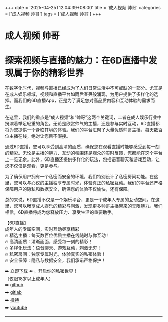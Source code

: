 +++
date = '2025-04-25T12:04:39+08:00'
title = '成人视频 帅哥'
categories = ['成人视频 帅哥']
tags = ['成人视频 帅哥']
+++

# 成人视频 帅哥

# 探索视频与直播的魅力：在6D直播中发现属于你的精彩世界

在数字化时代，视频与直播已经成为了人们日常生活中不可或缺的一部分。尤其是在成人娱乐领域，视频和直播平台如雨后春笋般涌现，为用户提供了多样化的选择。而我们的6D直播App，正是为了满足您对高品质内容和互动体验的需求而生。

在这里，我们的重点是“成人视频”和“帅哥”这两个关键词，二者在成人娱乐行业中扮演着举足轻重的角色。无论是欣赏帅气的主播，还是参与实时互动，6D直播都将为您提供一个身临其境的体验。我们的平台汇聚了大量优质帅哥主播，每天数百位主播在线，绝对让您目不暇接。

通过6D直播，您可以享受到高清的画质，确保您在观看直播时能够感受到每一刻的精彩。无论是主播的魅力、互动的氛围还是观众的实时反馈，您都能在这个平台上一览无余。此外，6D直播还提供多样化的玩法，包括语音聊天和游戏互动，让您不仅仅是观看，更是参与。

为了确保用户拥有一个私密而安全的环境，我们特别设计了私密房间功能。在这里，您可以与心仪的主播独享专属时光，体验真正的私密互动。我们的平台还严格保障用户的隐私和数据安全，确保您的体验不仅愉快，还有保障。

总的来说，6D直播不仅是一个娱乐平台，更是一个成年人专属的互动空间。在这里，您可以畅享成人娱乐的精彩与刺激，发现更多帅哥主播带来的无限魅力。我们相信，6D直播将成为您释放压力、享受生活的重要助手。

【6D直播】  
成年人的专属空间，实时互动尽享精彩  
🔥 精选主播：每天数百位优质主播在线随时与你互动！  
🔥 高清画质：清晰画面，感受每一刻的精彩！  
🔥 多样化玩法：语音聊天、游戏互动，刺激无穷！  
🔥 私密房间：独享专属时光，体验真实的私密体验！  
🔥 安全保障：隐私与数据安全，我们承诺严格保护！

➡️ [立即下载](https://down123.s3.ap-east-1.amazonaws.com/down/down.html?channelCode=blog) ⬅️ ，开启你的私密世界！  
（仅限18岁以上成年人）  
➡️ [github](https://aldult-live.github.io/)  
➡️ [gitlab](https://seo-09598d.gitlab.io/)  
➡️ [推特](https://x.com/wegame33)  
➡️ [youtube](https://www.youtube.com/@6Dlive)  

---
